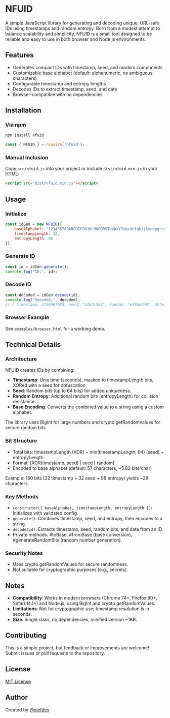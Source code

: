 # NFUID

A simple JavaScript library for generating and decoding unique, URL-safe IDs using timestamps and random entropy. Born from a modest attempt to balance scalability and simplicity, NFUID is a small tool designed to be reliable and easy to use in both browser and Node.js environments.

## Features

- Generates compact IDs with timestamp, seed, and random components
- Customizable base alphabet (default: alphanumeric, no ambiguous characters)
- Configurable timestamp and entropy lengths
- Decodes IDs to extract timestamp, seed, and date
- Browser-compatible with no dependencies

## Installation

### Via npm

```bash
npm install nfuid
```

```javascript
const { NFUID } = require('nfuid');
```

### Manual Inclusion

Copy `src/nfuid.js` into your project or include `dist/nfuid.min.js` in your HTML:

```html
<script src="dist/nfuid.min.js"></script>
```

## Usage

### Initialize

```javascript
const idGen = new NFUID({
    baseAlphabet: "123456789ABCDEFGHJKLMNPQRSTUVWXYZabcdefghijkmnopqrstuvwxyz",
    timestampLength: 32,
    entropyLength: 96
});
```

### Generate ID

```javascript
const id = idGen.generate();
console.log("ID:", id);
```

### Decode ID

```javascript
const decoded = idGen.decode(id);
console.log("Decoded:", decoded);
// { timestamp: 1736967023, seed: "a1b2c3d4", random: "e5f6a7b8", date: Date }
```

### Browser Example

See `examples/browser.html` for a working demo.

## Technical Details

### Architecture

NFUID creates IDs by combining:

- **Timestamp**: Unix time (seconds), masked to timestampLength bits, XORed with a seed for obfuscation.
- **Seed**: Random bits (up to 64 bits) for added uniqueness.
- **Random Entropy**: Additional random bits (entropyLength) for collision resistance.
- **Base Encoding**: Converts the combined value to a string using a custom alphabet.

The library uses BigInt for large numbers and crypto.getRandomValues for secure random bits.

### Bit Structure

- Total bits: timestampLength (XOR) + min(timestampLength, 64) (seed) + entropyLength
- Format: [XOR(timestamp, seed) | seed | random]
- Encoded to base alphabet (default: 57 characters, ~5.83 bits/char)

Example: 160 bits (32 timestamp + 32 seed + 96 entropy) yields ~28 characters.

### Key Methods

- `constructor({ baseAlphabet, timestampLength, entropyLength })`: Initializes with validated config.
- `generate()`: Combines timestamp, seed, and entropy, then encodes to a string.
- `decode(id)`: Extracts timestamp, seed, random bits, and date from an ID.
- Private methods: #toBase, #fromBase (base conversion), #generateRandomBits (random number generation).

### Security Notes

- Uses crypto.getRandomValues for secure randomness.
- Not suitable for cryptographic purposes (e.g., secrets).

## Notes

- **Compatibility**: Works in modern browsers (Chrome 74+, Firefox 90+, Safari 14.1+) and Node.js, using BigInt and crypto.getRandomValues.
- **Limitations**: Not for cryptographic use; timestamp resolution is in seconds.
- **Size**: Single class, no dependencies, minified version ~1KB.

## Contributing

This is a simple project, but feedback or improvements are welcome! Submit issues or pull requests to the repository.

## License

[MIT License](LICENSE)

## Author

Created by [@niefdev](https://github.com/niefdev)
